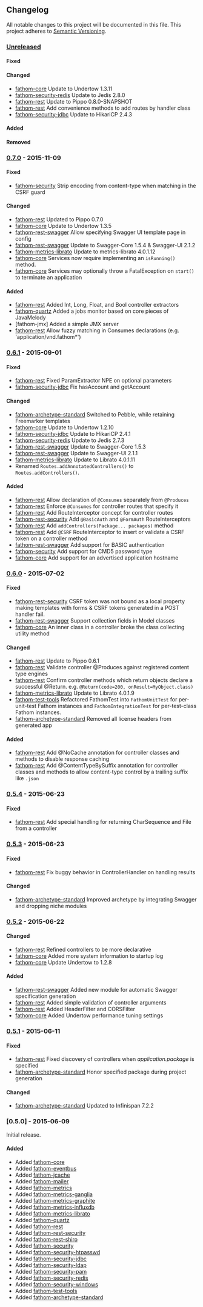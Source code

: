 ## Changelog
All notable changes to this project will be documented in this file.
This project adheres to [Semantic Versioning](http://semver.org/).

### [Unreleased][unreleased]
#### Fixed
#### Changed
- [fathom-core] Update to Undertow 1.3.11
- [fathom-security-redis] Update to Jedis 2.8.0
- [fathom-rest] Update to Pippo 0.8.0-SNAPSHOT
- [fathom-rest] Add convenience methods to add routes by handler class
- [fathom-security-jdbc] Update to HikariCP 2.4.3
#### Added
#### Removed

### [0.7.0] - 2015-11-09
#### Fixed
- [fathom-security] Strip encoding from content-type when matching in the CSRF guard
#### Changed
- [fathom-rest] Updated to Pippo 0.7.0
- [fathom-core] Update to Undertow 1.3.5
- [fathom-rest-swagger] Allow specifying Swagger UI template page in config
- [fathom-rest-swagger] Update to Swagger-Core 1.5.4 & Swagger-UI 2.1.2
- [fathom-metrics-librato] Update to metrics-librato 4.0.1.12
- [fathom-core] Services now require implementing an `isRunning()` method.
- [fathom-core] Services may optionally throw a FatalException on `start()` to terminate an application
#### Added
- [fathom-rest] Added Int, Long, Float, and Bool controller extractors
- [fathom-quartz] Added a jobs monitor based on core pieces of JavaMelody
- [fathom-jmx] Added a simple JMX server
- [fathom-rest] Allow fuzzy matching in Consumes declarations (e.g. 'application/vnd.fathom*')

### [0.6.1] - 2015-09-01

#### Fixed

- [fathom-rest] Fixed ParamExtractor NPE on optional parameters
- [fathom-security-jdbc] Fix hasAccount and getAccount

#### Changed

- [fathom-archetype-standard] Switched to Pebble, while retaining Freemarker templates
- [fathom-core] Update to Undertow 1.2.10
- [fathom-security-jdbc] Update to HikariCP 2.4.1
- [fathom-security-redis] Update to Jedis 2.7.3
- [fathom-rest-swagger] Update to Swagger-Core 1.5.3
- [fathom-rest-swagger] Update to Swagger-UI 2.1.1
- [fathom-metrics-librato] Update to Librato 4.0.1.11
- Renamed `Routes.addAnnotatedControllers()` to `Routes.addControllers()`.

#### Added

- [fathom-rest] Allow declaration of `@Consumes` separately from `@Produces`
- [fathom-rest] Enforce `@Consumes` for controller routes that specify it
- [fathom-rest] Add RouteInterceptor concept for controller routes
- [fathom-rest-security] Add `@BasicAuth` and `@FormAuth` RouteInterceptors
- [fathom-rest] Add `addControllers(Package... packages)` method
- [fathom-rest] Add `@CSRF` RouteInterceptor to insert or validate a CSRF token on a controller method
- [fathom-rest-swagger] Add support for BASIC authentication
- [fathom-security] Add support for CMD5 password type
- [fathom-core] Add support for an advertised application hostname

### [0.6.0] - 2015-07-02

#### Fixed

- [fathom-rest-security] CSRF token was not bound as a local property making templates with forms & CSRF tokens generated in a POST handler fail.
- [fathom-rest-swagger] Support collection fields in Model classes
- [fathom-core] An inner class in a controller broke the class collecting utility method

#### Changed

- [fathom-rest] Update to Pippo 0.6.1
- [fathom-rest] Validate controller @Produces against registered content type engines
- [fathom-rest] Confirm controller methods which return objects declare a successful @Return. e.g. `@Return(code=200, onResult=MyObject.class)`
- [fathom-metrics-librato] Update to Librato 4.0.1.9
- [fathom-test-tools] Refactored FathomTest into `FathomUnitTest` for per-unit-test Fathom instances and `FathomIntegrationTest` for per-test-class Fathom instances.
- [fathom-archetype-standard] Removed all license headers from generated app

#### Added

- [fathom-rest] Add @NoCache annotation for controller classes and methods to disable response caching
- [fathom-rest] Add @ContentTypeBySuffix annotation for controller classes and methods to allow content-type control by a trailing suffix like `.json`

### [0.5.4] - 2015-06-23

#### Fixed

- [fathom-rest] Add special handling for returning CharSequence and File from a controller

### [0.5.3] - 2015-06-23

#### Fixed

- [fathom-rest] Fix buggy behavior in ControllerHandler on handling results

#### Changed

- [fathom-archetype-standard] Improved archetype by integrating Swagger and dropping niche modules

### [0.5.2] - 2015-06-22

#### Changed

- [fathom-rest] Refined controllers to be more declarative
- [fathom-core] Added more system information to startup log
- [fathom-core] Update Undertow to 1.2.8

#### Added

- [fathom-rest-swagger] Added new module for automatic Swagger specification generation
- [fathom-rest] Added simple validation of controller arguments
- [fathom-rest] Added HeaderFilter and CORSFilter
- [fathom-core] Added Undertow performance tuning settings

### [0.5.1] - 2015-06-11

#### Fixed

- [fathom-rest] Fixed discovery of controllers when *application.package* is specified
- [fathom-archetype-standard] Honor specified package during project generation

#### Changed

- [fathom-archetype-standard] Updated to Infinispan 7.2.2

### [0.5.0] - 2015-06-09

Initial release.

#### Added

- Added [fathom-core]
- Added [fathom-eventbus]
- Added [fathom-jcache]
- Added [fathom-mailer]
- Added [fathom-metrics]
- Added [fathom-metrics-ganglia]
- Added [fathom-metrics-graphite]
- Added [fathom-metrics-influxdb]
- Added [fathom-metrics-librato]
- Added [fathom-quartz]
- Added [fathom-rest]
- Added [fathom-rest-security]
- Added [fathom-rest-shiro]
- Added [fathom-security]
- Added [fathom-security-htpasswd]
- Added [fathom-security-jdbc]
- Added [fathom-security-ldap]
- Added [fathom-security-pam]
- Added [fathom-security-redis]
- Added [fathom-security-windows]
- Added [fathom-test-tools]
- Added [fathom-archetype-standard]

[unreleased]: https://github.com/gitblit/fathom/compare/release-0.7.0...HEAD
[0.7.0]: https://github.com/gitblit/fathom/compare/release-0.6.1...release-0.7.0
[0.6.1]: https://github.com/gitblit/fathom/compare/release-0.6.0...release-0.6.1
[0.6.0]: https://github.com/gitblit/fathom/compare/release-0.5.4...release-0.6.0
[0.5.4]: https://github.com/gitblit/fathom/compare/release-0.5.3...release-0.5.4
[0.5.3]: https://github.com/gitblit/fathom/compare/release-0.5.2...release-0.5.3
[0.5.2]: https://github.com/gitblit/fathom/compare/release-0.5.1...release-0.5.2
[0.5.1]: https://github.com/gitblit/fathom/compare/release-0.5.0...release-0.5.1

[fathom-core]: https://github.com/gitblit/fathom/tree/master/fathom-core
[fathom-eventbus]: https://github.com/gitblit/fathom/tree/master/fathom-eventbus
[fathom-jcache]: https://github.com/gitblit/fathom/tree/master/fathom-jcache
[fathom-mailer]: https://github.com/gitblit/fathom/tree/master/fathom-mailer
[fathom-metrics]: https://github.com/gitblit/fathom/tree/master/fathom-metrics
[fathom-metrics-ganglia]: https://github.com/gitblit/fathom/tree/master/fathom-metrics-ganglia
[fathom-metrics-graphite]: https://github.com/gitblit/fathom/tree/master/fathom-metrics-graphite
[fathom-metrics-influxdb]: https://github.com/gitblit/fathom/tree/master/fathom-metrics-influxdb
[fathom-metrics-librato]: https://github.com/gitblit/fathom/tree/master/fathom-metrics-librato
[fathom-quartz]: https://github.com/gitblit/fathom/tree/master/fathom-quartz
[fathom-rest]: https://github.com/gitblit/fathom/tree/master/fathom-rest
[fathom-rest-security]: https://github.com/gitblit/fathom/tree/master/fathom-rest-security
[fathom-rest-shiro]: https://github.com/gitblit/fathom/tree/master/fathom-rest-shiro
[fathom-rest-swagger]: https://github.com/gitblit/fathom/tree/master/fathom-rest-swagger
[fathom-security]: https://github.com/gitblit/fathom/tree/master/fathom-security
[fathom-security-htpasswd]: https://github.com/gitblit/fathom/tree/master/fathom-security-htpasswd
[fathom-security-jdbc]: https://github.com/gitblit/fathom/tree/master/fathom-security-jdbc
[fathom-security-ldap]: https://github.com/gitblit/fathom/tree/master/fathom-security-ldap
[fathom-security-pam]: https://github.com/gitblit/fathom/tree/master/fathom-security-pam
[fathom-security-redis]: https://github.com/gitblit/fathom/tree/master/fathom-security-redis
[fathom-security-windows]: https://github.com/gitblit/fathom/tree/master/fathom-security-windows
[fathom-test-tools]: https://github.com/gitblit/fathom/tree/master/fathom-test-tools
[fathom-archetype-standard]: https://github.com/gitblit/fathom/tree/master/fathom-archetype-standard
